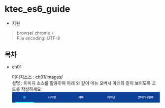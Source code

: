 # ktec_es6_guide


- 지원

>browse( chrome ) </br>
>File encoding: UTF-8




## 목차

-   ch01

    이미지소스 : ch01/images/    
    설명 : 이미지 소스를 활용하여 아래 와 같이 메뉴 오버시 아래와 같이 보이도록 코드를 작성하세요
    ![screen](ch01/images/screen.jpg)
    


